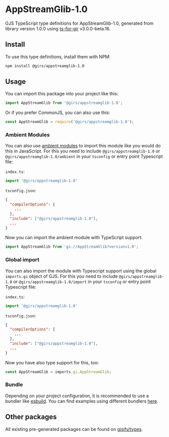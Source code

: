 
# AppStreamGlib-1.0

GJS TypeScript type definitions for AppStreamGlib-1.0, generated from library version 1.0.0 using [ts-for-gir](https://github.com/gjsify/ts-for-gir) v3.0.0-beta.16.


## Install

To use this type definitions, install them with NPM:
```bash
npm install @girs/appstreamglib-1.0
```

## Usage

You can import this package into your project like this:
```ts
import AppStreamGlib from '@girs/appstreamglib-1.0';
```

Or if you prefer CommonJS, you can also use this:
```ts
const AppStreamGlib = require('@girs/appstreamglib-1.0');
```

### Ambient Modules

You can also use [ambient modules](https://github.com/gjsify/ts-for-gir/tree/main/packages/cli#ambient-modules) to import this module like you would do this in JavaScript.
For this you need to include `@girs/appstreamglib-1.0` or `@girs/appstreamglib-1.0/ambient` in your `tsconfig` or entry point Typescript file:

`index.ts`:
```ts
import '@girs/appstreamglib-1.0'
```

`tsconfig.json`:
```json
{
  "compilerOptions": {
    ...
  },
  "include": ["@girs/appstreamglib-1.0"],
  ...
}
```

Now you can import the ambient module with TypeScript support: 

```ts
import AppStreamGlib from 'gi://AppStreamGlib?version=1.0';
```

### Global import

You can also import the module with Typescript support using the global `imports.gi` object of GJS.
For this you need to include `@girs/appstreamglib-1.0` or `@girs/appstreamglib-1.0/import` in your `tsconfig` or entry point Typescript file:

`index.ts`:
```ts
import '@girs/appstreamglib-1.0'
```

`tsconfig.json`:
```json
{
  "compilerOptions": {
    ...
  },
  "include": ["@girs/appstreamglib-1.0"],
  ...
}
```

Now you have also type support for this, too:

```ts
const AppStreamGlib = imports.gi.AppStreamGlib;
```

### Bundle

Depending on your project configuration, it is recommended to use a bundler like [esbuild](https://esbuild.github.io/). You can find examples using different bundlers [here](https://github.com/gjsify/ts-for-gir/tree/main/examples).

## Other packages

All existing pre-generated packages can be found on [gjsify/types](https://github.com/gjsify/types).

